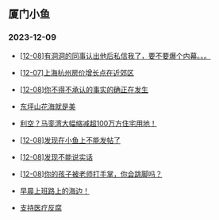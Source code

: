 ## 厦门小鱼 
### 2023-12-09

+ [[12-08]有洞洞的同事认出他后私信我了，要不要爆个内幕。。。](http://bbs.xmfish.com/read-htm-tid-18117622.html)

+ [[12-07]上海杭州房价增长点在近郊区](http://bbs.xmfish.com/read-htm-tid-18117592.html)

+ [[12-08]你不得不承认的事实的确正在发生](http://bbs.xmfish.com/read-htm-tid-18117749.html)

+ [东坪山花海就是美](http://bbs.xmfish.com/read-htm-tid-18117733.html)

+ [利空？马銮湾大幅缩减超100万方住宅用地！](http://bbs.xmfish.com/read-htm-tid-18117820.html)

+ [[12-08]发现在小鱼上不能发帖了](http://bbs.xmfish.com/read-htm-tid-18117810.html)

+ [[12-08]发现不能说实话](http://bbs.xmfish.com/read-htm-tid-18117814.html)

+ [[12-08]你的孩子被老师打手掌，你会跳脚吗？](http://bbs.xmfish.com/read-htm-tid-18117882.html)

+ [早晨上班路上的海边！](http://bbs.xmfish.com/read-htm-tid-18117620.html)

+ [支持医疗反腐](http://bbs.xmfish.com/read-htm-tid-18117727.html)

